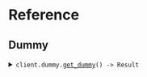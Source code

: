 # Reference
## Dummy
<details><summary><code>client.dummy.<a href="/src/api/resources/dummy/client.rs">get_dummy</a>() -> Result<String, ApiError></code></summary>
<dl>
<dd>

#### 🔌 Usage

<dl>
<dd>

<dl>
<dd>

```rust
use seed_single_url_environment_no_default::{ClientConfig, SingleUrlEnvironmentNoDefaultClient};

#[tokio::main]
async fn main() {
    let config = ClientConfig {
        token: Some("<token>".to_string()),
        ..Default::default()
    };
    let client = SingleUrlEnvironmentNoDefaultClient::new(config).expect("Failed to build client");
    client.dummy.get_dummy(None).await;
}
```
</dd>
</dl>
</dd>
</dl>


</dd>
</dl>
</details>
